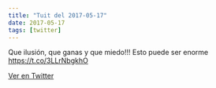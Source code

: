 ```yaml
---
title: "Tuit del 2017-05-17"
date: 2017-05-17
tags: [twitter]
---
```


Que ilusión, que ganas y que miedo!!! Esto puede ser enorme https://t.co/3LLrNbgkhO



[Ver en Twitter](https://twitter.com/i/web/status/864814112949366784)
